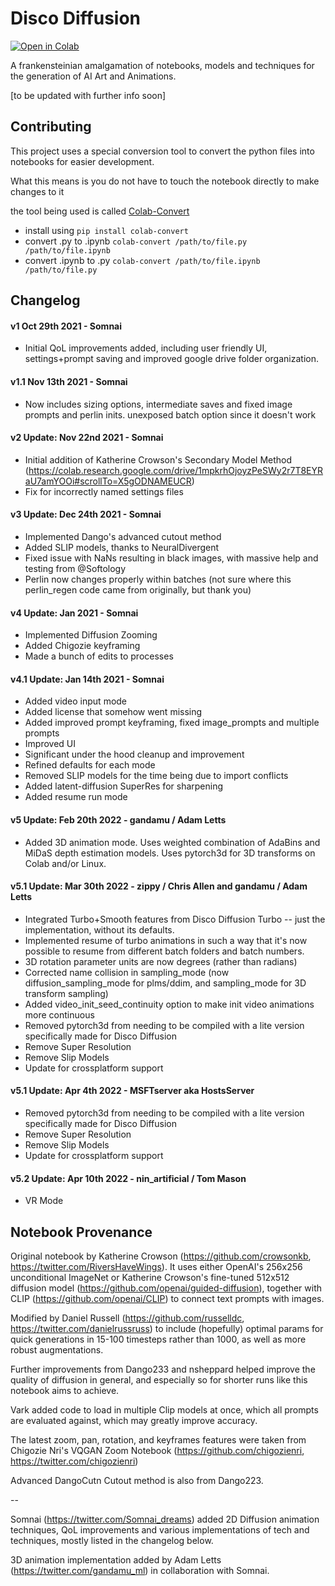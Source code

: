 # Disco Diffusion

<a href="https://colab.research.google.com/github/alembics/disco-diffusion/blob/main/Disco_Diffusion.ipynb" target="_parent"><img src="https://colab.research.google.com/assets/colab-badge.svg" alt="Open in Colab"/></a>

A frankensteinian amalgamation of notebooks, models and techniques for the generation of AI Art and Animations.

[to be updated with further info soon]

## Contributing
This project uses a special conversion tool to convert the python files into notebooks for easier development.

What this means is you do not have to touch the notebook directly to make changes to it

the tool being used is called [Colab-Convert](https://github.com/MSFTserver/colab-convert)

- install using `pip install colab-convert`
- convert .py to .ipynb `colab-convert /path/to/file.py /path/to/file.ipynb`
- convert .ipynb to .py `colab-convert /path/to/file.ipynb /path/to/file.py`


## Changelog
#### v1 Oct 29th 2021 - Somnai  
* Initial QoL improvements added, including user friendly UI, settings+prompt saving and improved google drive folder organization.

#### v1.1 Nov 13th 2021 - Somnai
* Now includes sizing options, intermediate saves and fixed image prompts and perlin inits. unexposed batch option since it doesn't work

#### v2 Update: Nov 22nd 2021 - Somnai
* Initial addition of Katherine Crowson's Secondary Model Method (https://colab.research.google.com/drive/1mpkrhOjoyzPeSWy2r7T8EYRaU7amYOOi#scrollTo=X5gODNAMEUCR)
* Fix for incorrectly named settings files

#### v3 Update: Dec 24th 2021 - Somnai
* Implemented Dango's advanced cutout method
* Added SLIP models, thanks to NeuralDivergent
* Fixed issue with NaNs resulting in black images, with massive help and testing from @Softology
* Perlin now changes properly within batches (not sure where this perlin_regen code came from originally, but thank you)

#### v4 Update: Jan 2021 - Somnai
* Implemented Diffusion Zooming
* Added Chigozie keyframing
* Made a bunch of edits to processes

#### v4.1 Update: Jan 14th 2021 - Somnai
* Added video input mode
* Added license that somehow went missing
* Added improved prompt keyframing, fixed image_prompts and multiple prompts
* Improved UI
* Significant under the hood cleanup and improvement
* Refined defaults for each mode
* Removed SLIP models for the time being due to import conflicts
* Added latent-diffusion SuperRes for sharpening
* Added resume run mode

#### v5 Update: Feb 20th 2022 - gandamu / Adam Letts
* Added 3D animation mode. Uses weighted combination of AdaBins and MiDaS depth estimation models. Uses pytorch3d for 3D transforms on Colab and/or Linux.

#### v5.1 Update: Mar 30th 2022 - zippy / Chris Allen and gandamu / Adam Letts

* Integrated Turbo+Smooth features from Disco Diffusion Turbo -- just the implementation, without its defaults.
* Implemented resume of turbo animations in such a way that it's now possible to resume from different batch folders and batch numbers.
* 3D rotation parameter units are now degrees (rather than radians)
* Corrected name collision in sampling_mode (now diffusion_sampling_mode for plms/ddim, and sampling_mode for 3D transform sampling)
* Added video_init_seed_continuity option to make init video animations more continuous
* Removed pytorch3d from needing to be compiled with a lite version specifically made for Disco Diffusion
* Remove Super Resolution
* Remove Slip Models
* Update for crossplatform support

#### v5.1 Update: Apr 4th 2022 - MSFTserver aka HostsServer

* Removed pytorch3d from needing to be compiled with a lite version specifically made for Disco Diffusion
* Remove Super Resolution
* Remove Slip Models
* Update for crossplatform support

#### v5.2 Update: Apr 10th 2022 - nin_artificial / Tom Mason

* VR Mode

## Notebook Provenance 

Original notebook by Katherine Crowson (https://github.com/crowsonkb, https://twitter.com/RiversHaveWings). It uses either OpenAI's 256x256 unconditional ImageNet or Katherine Crowson's fine-tuned 512x512 diffusion model (https://github.com/openai/guided-diffusion), together with CLIP (https://github.com/openai/CLIP) to connect text prompts with images.

Modified by Daniel Russell (https://github.com/russelldc, https://twitter.com/danielrussruss) to include (hopefully) optimal params for quick generations in 15-100 timesteps rather than 1000, as well as more robust augmentations.

Further improvements from Dango233 and nsheppard helped improve the quality of diffusion in general, and especially so for shorter runs like this notebook aims to achieve.

Vark added code to load in multiple Clip models at once, which all prompts are evaluated against, which may greatly improve accuracy.

The latest zoom, pan, rotation, and keyframes features were taken from Chigozie Nri's VQGAN Zoom Notebook (https://github.com/chigozienri, https://twitter.com/chigozienri)

Advanced DangoCutn Cutout method is also from Dango223.

--

Somnai (https://twitter.com/Somnai_dreams) added 2D Diffusion animation techniques, QoL improvements and various implementations of tech and techniques, mostly listed in the changelog below.

3D animation implementation added by Adam Letts (https://twitter.com/gandamu_ml) in collaboration with Somnai.
